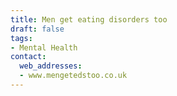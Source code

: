 ```yaml
---
title: Men get eating disorders too
draft: false
tags:
- Mental Health
contact:
  web_addresses:
  - www.mengetedstoo.co.uk
---
```


